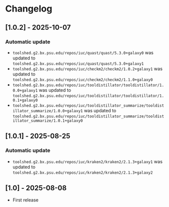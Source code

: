 # Changelog

## [1.0.2] - 2025-10-07

### Automatic update
- `toolshed.g2.bx.psu.edu/repos/iuc/quast/quast/5.3.0+galaxy0` was updated to `toolshed.g2.bx.psu.edu/repos/iuc/quast/quast/5.3.0+galaxy1`
- `toolshed.g2.bx.psu.edu/repos/iuc/checkm2/checkm2/1.0.2+galaxy1` was updated to `toolshed.g2.bx.psu.edu/repos/iuc/checkm2/checkm2/1.1.0+galaxy0`
- `toolshed.g2.bx.psu.edu/repos/iuc/tooldistillator/tooldistillator/1.0.0+galaxy1` was updated to `toolshed.g2.bx.psu.edu/repos/iuc/tooldistillator/tooldistillator/1.0.1+galaxy0`
- `toolshed.g2.bx.psu.edu/repos/iuc/tooldistillator_summarize/tooldistillator_summarize/1.0.0+galaxy1` was updated to `toolshed.g2.bx.psu.edu/repos/iuc/tooldistillator_summarize/tooldistillator_summarize/1.0.1+galaxy0`

## [1.0.1] - 2025-08-25

### Automatic update
- `toolshed.g2.bx.psu.edu/repos/iuc/kraken2/kraken2/2.1.3+galaxy1` was updated to `toolshed.g2.bx.psu.edu/repos/iuc/kraken2/kraken2/2.1.3+galaxy2`

## [1.0] - 2025-08-08

- First release
